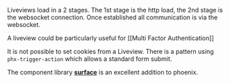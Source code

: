 Liveviews load in a 2 stages.  The 1st stage is the http load, the 2nd stage is the websocket connection.  Once established all communication is via the websocket.  

A liveview could be particularly useful for [[Multi Factor Authentication]]

It is not possible to set cookies from a Liveview.  There is a pattern using `phx-trigger-action` which allows a standard form submit.

The component library [**surface**](https://surface-ui.org/getting_started) is an excellent addition to phoenix.


